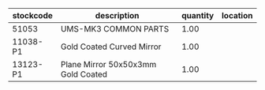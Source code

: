 |stockcode|description|quantity|location|
|---------|-----------|--------|--------|
|51053|UMS-MK3 COMMON PARTS|1.00||
|11038-P1|Gold Coated Curved Mirror|1.00||
|13123-P1|Plane Mirror 50x50x3mm Gold Coated|1.00||
